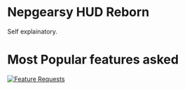 # Nepgearsy HUD Reborn
Self explainatory.

# Most Popular features asked
[![Feature Requests](http://feathub.com/Nepgearsy/Nepgearsy-HUD-Reborn?format=svg)](http://feathub.com/Nepgearsy/Nepgearsy-HUD-Reborn)
